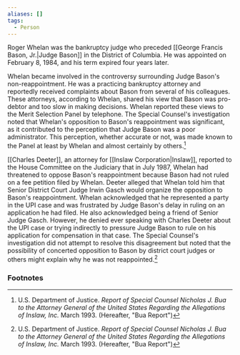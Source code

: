 ```yaml
---
aliases: []
tags:
  - Person
---
```

Roger Whelan was the bankruptcy judge who preceded [[George Francis Bason, Jr.|Judge Bason]] in the District of Columbia. He was appointed on February 8, 1984, and his term expired four years later.

Whelan became involved in the controversy surrounding Judge Bason's non-reappointment. He was a practicing bankruptcy attorney and reportedly received complaints about Bason from several of his colleagues. These attorneys, according to Whelan, shared his view that Bason was pro-debtor and too slow in making decisions. Whelan reported these views to the Merit Selection Panel by telephone. The Special Counsel's investigation noted that Whelan's opposition to Bason's reappointment was significant, as it contributed to the perception that Judge Bason was a poor administrator. This perception, whether accurate or not, was made known to the Panel at least by Whelan and almost certainly by others.[^1]

[[Charles Deeter]], an attorney for [[Inslaw Corporation|Inslaw]], reported to the House Committee on the Judiciary that in July 1987, Whelan had threatened to oppose Bason's reappointment because Bason had not ruled on a fee petition filed by Whelan. Deeter alleged that Whelan told him that Senior District Court Judge Irwin Gasch would organize the opposition to Bason's reappointment. Whelan acknowledged that he represented a party in the UPI case and was frustrated by Judge Bason's delay in ruling on an application he had filed. He also acknowledged being a friend of Senior Judge Gasch. However, he denied ever speaking with Charles Deeter about the UPI case or trying indirectly to pressure Judge Bason to rule on his application for compensation in that case. The Special Counsel's investigation did not attempt to resolve this disagreement but noted that the possibility of concerted opposition to Bason by district court judges or others might explain why he was not reappointed.[^1]

### Footnotes

[^1]: U.S. Department of Justice. *Report of Special Counsel Nicholas J. Bua to the Attorney General of the United States Regarding the Allegations of Inslaw, Inc.* March 1993. (Hereafter, "Bua Report")
